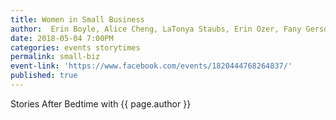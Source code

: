 ```yaml
---
title: Women in Small Business
author:  Erin Boyle, Alice Cheng, LaTonya Staubs, Erin Ozer, Fany Gerson, and Stephanie Valdez
date: 2018-05-04 7:00PM
categories: events storytimes
permalink: small-biz
event-link: 'https://www.facebook.com/events/1820444768264837/'
published: true
---
```

Stories After Bedtime with {{ page.author }}
